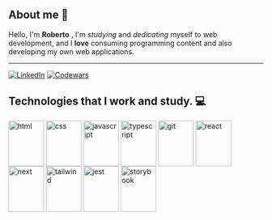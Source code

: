## About me 🧐

Hello, I'm **Roberto** , I'm *studying* and *dedicating* myself to web development, and I **love** consuming programming content and also developing my own web applications. 

<hr />

[![LinkedIn](https://img.shields.io/badge/LinkedIn-0077B5?style=for-the-badge&logo=linkedin&logoColor=white)](https://www.linkedin.com/in/roberto-baiochi/)
[![Codewars](https://img.shields.io/badge/Codewars-B1361E?style=for-the-badge&logo=Codewars&logoColor=white)](https://www.codewars.com/users/RobertoBaiochi)


## Technologies that I work and study. 💻

<div style="display: inline_block">
    <img align="center" maring-right="30" alt="html" width="70" height="90" src="https://cdn.jsdelivr.net/gh/devicons/devicon/icons/html5/html5-plain.svg" />
    <img align="center" alt="css" width="70" height="90" src="https://cdn.jsdelivr.net/gh/devicons/devicon/icons/css3/css3-plain.svg" />
    <img align="center" alt="javascript" width="70" height="90" src="https://cdn.jsdelivr.net/gh/devicons/devicon/icons/javascript/javascript-plain.svg" />
    <img align="center" alt="typescript" width="70" height="90" src="https://cdn.jsdelivr.net/gh/devicons/devicon/icons/typescript/typescript-plain.svg" />
    <img align="center" alt="git" width="70" height="90" src="https://cdn.jsdelivr.net/gh/devicons/devicon/icons/git/git-plain.svg" />
    <img align="center" alt="react" width="70" height="90" src="https://cdn.jsdelivr.net/gh/devicons/devicon/icons/react/react-original.svg" />
    <img align="center" alt="next" width="70" height="90"src="https://cdn.jsdelivr.net/gh/devicons/devicon/icons/nextjs/nextjs-line.svg" />
    <img align="center" alt="tailwind" width="70" height="90" src="https://cdn.jsdelivr.net/gh/devicons/devicon/icons/tailwindcss/tailwindcss-plain.svg" />
    <img align="center" alt="jest" width="70" height="90" src="https://cdn.jsdelivr.net/gh/devicons/devicon/icons/jest/jest-plain.svg" />
    <img align="center" alt="storybook" width="70" height="90" src="https://cdn.jsdelivr.net/gh/devicons/devicon/icons/storybook/storybook-original.svg" />
</div>
